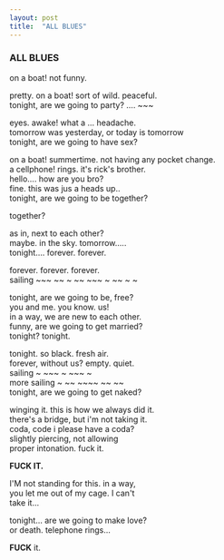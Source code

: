 ```yaml
---
layout: post
title:  "ALL BLUES"
---
```


### ALL BLUES

on a boat! not funny.

pretty. on a boat! sort of wild. peaceful.  
tonight, are we going to party? …. ~~~  

eyes. awake! what a … headache.  
tomorrow was yesterday, or today is tomorrow  
tonight, are we going to have sex?  

on a boat! summertime. not having any pocket change.  
a cellphone! rings. it's rick's brother.  
hello…. how are you bro?  
fine. this was jus a heads up..  
tonight, are we going to be together?  

together?

as in, next to each other?  
maybe. in the sky. tomorrow…..  
tonight…. forever. forever.  

forever. forever. forever.  
sailing ~~~ ~~ ~ ~~ ~~~  ~ ~~ ~ ~  

tonight, are we going to be, free?  
you and me. you know. us!  
in a way, we are new to each other.  
funny, are we going to get married?  
tonight? tonight.  

tonight. so black. fresh air.  
forever, without us? empty. quiet.  
sailing ~ ~~~ ~ ~~~ ~  
more sailing ~ ~~ ~~~~ ~~ ~~  
tonight, are we going to get naked?  

winging it. this is how we always did it.  
there's a bridge, but i'm not taking it.  
coda, code i please have a coda?  
slightly piercing, not allowing  
proper intonation. fuck it.  

**FUCK IT.**  

I'M not standing for this. in a way,  
you let me out of my cage. I can't  
take it…  

tonight… are we going to make love?  
or death. telephone rings...  

**FUCK** it.  
